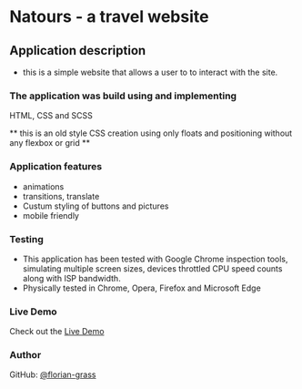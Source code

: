 
# Natours - a travel website

## Application description
* this is a simple website that allows a user to to interact with the site.

### The application was build using and implementing
HTML, CSS and SCSS

** this is an old style CSS creation using only floats and positioning without any flexbox or grid **

### Application features
* animations
* transitions, translate
* Custum styling of buttons and pictures
* mobile friendly 

### Testing
* This application has been tested with Google Chrome inspection tools, simulating multiple screen sizes, devices throttled CPU speed counts along with ISP bandwidth.
* Physically tested in Chrome, Opera, Firefox and Microsoft Edge

### Live Demo
Check out the [Live Demo](https://florian-grass.github.io/natours/)

### Author
GitHub: [@florian-grass](https://github.com/florian-grass)
